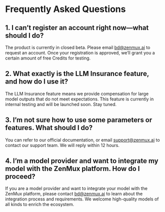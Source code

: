 # Frequently Asked Questions

## 1. I can’t register an account right now—what should I do?

The product is currently in closed beta. Please email [bd@zenmux.ai](mailto:bd@zenmux.ai) to request an account. Once your registration is approved, we’ll grant you a certain amount of free Credits for testing.

## 2. What exactly is the LLM Insurance feature, and how do I use it?

The LLM Insurance feature means we provide compensation for large model outputs that do not meet expectations. This feature is currently in internal testing and will be launched soon. Stay tuned.

## 3. I’m not sure how to use some parameters or features. What should I do?

You can refer to our official documentation, or email [support@zenmux.ai](mailto:support@zenmux.ai) to contact our support team. We will reply within 12 hours.

## 4. I’m a model provider and want to integrate my model with the ZenMux platform. How do I proceed?

If you are a model provider and want to integrate your model with the ZenMux platform, please contact [bd@zenmux.ai](mailto:bd@zenmux.ai) to learn about the integration process and requirements. We welcome high-quality models of all kinds to enrich the ecosystem.